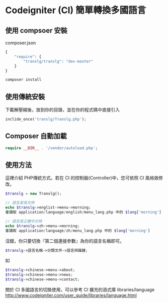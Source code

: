 # Codeigniter (CI) 簡單轉換多國語言

## 使用 compsoer 安裝
composer.json
````php
{
    "require": {
        "translg/translg": "dev-master"
    }
}
````

````cmd
composer install
````
## 使用傳統安裝
下載解壓縮後，放到你的目錄，並在你的程式碼中直接引入
````php
inclide_once('translg/Translg.php');
````

## Composer 自動加載
````php
require __DIR__ . '/vendor/autoload.php';
````

## 使用方法
這裡介紹 PHP傳統方式。若在 CI 的控制器(Controller)中，您可依照 CI 風格做修改。
````php
$translg = new Translg();

// 語言是英文時
echo $translg->englist->menu->morning;
會讀取 application/language/english/menu_lang.php 中的 $lang['morning'] 

// 語言是正體中文時
echo $translg->zh->menu->morning; 
會讀取 application/language/zh/menu_lang.php 中的 $lang['morning'] 
````

沒錯，你只要切換『第二個連接參數』為你的語言名稱即可。
````php
$translg->語言名稱->分類文件->語言辨識鍵;
````
如
````php
$translg->chinese->menu->about;
$translg->chinese->menu->news;
$translg->chinese->menu->contact;
````


關於 CI 多國語言的切換使用，可以參考 CI 擴充的涵式庫 libraries/language 
http://www.codeigniter.com/user_guide/libraries/language.html

